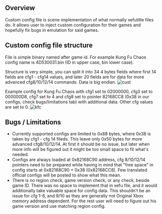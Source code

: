 ## Overview
Custom config file is scene implementation of what normally xefutitle files do. It allows user to inject custom configuration for their games and hopefully fix bugs in emulation for said games.

## Custom config file structure
File is simple binary named after game id. For example Kung Fu Chaos config name is 4D530031.bin (ID in upper case, bin lower case).

Structure is very simple, you can split it into 34 4 bytes fields where first 14 fields are cfg1 - cfg14 values, and later 20 fields are for data for more advanced cfg8/10/12/14 commands. Data is big endian.
![cust](https://github.com/user-attachments/assets/f1dd4d28-3a12-4a11-b87b-7b456e2e642b)

Example config for Kung Fu Chaos with cfg1 set to 02000000, cfg3 set to 000000D8, cfg7 set to 4 and cfg8 set to pointer 82168CC8 (0x38 in our configs, check bugs/limitations tab) with additional data. Other cfg values are set to 0.
![kfc](https://github.com/user-attachments/assets/851bc6dd-138f-46a5-93f8-dd58611dc683)

## Bugs / Limitations
* Currently supported configs are limited to 0x88 bytes, where 0x38 is taken by cfg1 - cfg 14 fileds. This leave only 0x50 bytes for more advanced cfg8/10/12/14. At first it should be no issue, but later when more info will be figured out it might be too small space to fit what's needed.
* Configs are always loaded at 0x82168C90 address, cfg 8/10/12/14 pointers need to be prepared while having in mind that "free space" in config starts at 0x82168C90 + 0x38 (0x82168CC8). Few translated official configs will be posted to show what this mean.
* There is no region check, game version check, or any check, beside game ID. There was no space to implement that in xefu file, and it would additionally take valuable space for config data. This shouldn't be an issue for cfg 1-6, and 9/10 as they are generally not Original Xbox memory address dependent. For the rest user will need to figure out his game version and use matching region config. 
